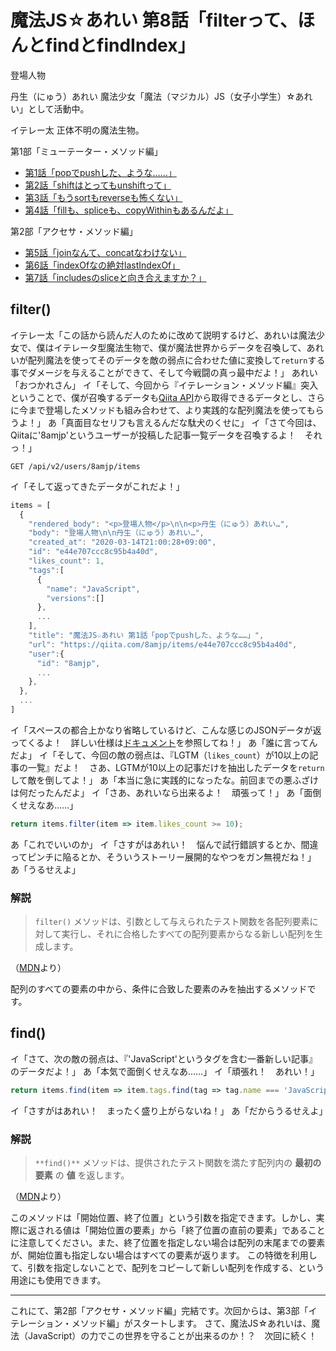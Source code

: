 # 魔法JS☆あれい 第8話「filterって、ほんとfindとfindIndex」

登場人物

丹生（にゅう）あれい
魔法少女「魔法（マジカル）JS（女子小学生）☆あれい」として活動中。

イテレー太
正体不明の魔法生物。

第1部「ミューテーター・メソッド編」
* [第1話「popでpushした、ような……」](https://qiita.com/8amjp/items/e44e707ccc8c95b4a40d)
* [第2話「shiftはとってもunshiftって」](https://qiita.com/8amjp/items/3fc1b2defd28ba1c2df3)
* [第3話「もうsortもreverseも怖くない」](https://qiita.com/8amjp/items/86f5294981fbebd3fe2d)
* [第4話「fillも、spliceも、copyWithinもあるんだよ」](https://qiita.com/8amjp/items/0741e35b70ea32711265)

第2部「アクセサ・メソッド編」
* [第5話「joinなんて、concatなわけない」](https://qiita.com/8amjp/items/229c41ad2146728abd89)
* [第6話「indexOfなの絶対lastIndexOf」](https://qiita.com/8amjp/items/f7e421722e419c1c0a7d)
* [第7話「includesのsliceと向き合えますか？」](https://qiita.com/8amjp/items/007ac192399225db3843)

## filter()

イテレー太「この話から読んだ人のために改めて説明するけど、あれいは魔法少女で、僕はイテレータ型魔法生物で、僕が魔法世界からデータを召喚して、あれいが配列魔法を使ってそのデータを敵の弱点に合わせた値に変換して`return`する事でダメージを与えることができて、そして今戦闘の真っ最中だよ！」
あれい「おつかれさん」
イ「そして、今回から『イテレーション・メソッド編』突入ということで、僕が召喚するデータも[Qiita API](https://qiita.com/api/v2/docs)から取得できるデータとし、さらに今まで登場したメソッドも組み合わせて、より実践的な配列魔法を使ってもらうよ！」
あ「真面目なセリフも言えるんだな駄犬のくせに」
イ「さて今回は、Qiitaに'8amjp'というユーザーが投稿した記事一覧データを召喚するよ！　それっ！」

```
GET /api/v2/users/8amjp/items
```

イ「そして返ってきたデータがこれだよ！」

```js
items = [
  {
    "rendered_body": "<p>登場人物</p>\n\n<p>丹生（にゅう）あれい…",
    "body": "登場人物\n\n丹生（にゅう）あれい…",
    "created_at": "2020-03-14T21:00:28+09:00",
    "id": "e44e707ccc8c95b4a40d",
    "likes_count": 1,
    "tags":[
      {
        "name": "JavaScript",
        "versions":[]
      },
      ...
    ],
    "title": "魔法JS☆あれい 第1話「popでpushした、ような……」",
    "url": "https://qiita.com/8amjp/items/e44e707ccc8c95b4a40d",
    "user":{
      "id": "8amjp",
      ...
    },
  },
  ...
]
```

イ「スペースの都合上かなり省略しているけど、こんな感じのJSONデータが返ってくるよ！　詳しい仕様は[ドキュメント](https://qiita.com/api/v2/docs#get-apiv2usersuser_iditems)を参照してね！」
あ「誰に言ってんだよ」
イ「そして、今回の敵の弱点は、『LGTM（`likes_count`）が10以上の記事の一覧』だよ！　さあ、LGTMが10以上の記事だけを抽出したデータを`return`して敵を倒してよ！」
あ「本当に急に実践的になったな。前回までの悪ふざけは何だったんだよ」
イ「さあ、あれいなら出来るよ！　頑張って！」
あ「面倒くせえなあ……」

```js
return items.filter(item => item.likes_count >= 10);
```

あ「これでいいのか」
イ「さすがはあれい！　悩んで試行錯誤するとか、間違ってピンチに陥るとか、そういうストーリー展開的なやつをガン無視だね！」
あ「うるせえよ」

### 解説

> `filter()` メソッドは、引数として与えられたテスト関数を各配列要素に対して実行し、それに合格したすべての配列要素からなる新しい配列を生成します。

（[MDN](https://developer.mozilla.org/ja/docs/Web/JavaScript/Reference/Global_Objects/Array/filter)より）

配列のすべての要素の中から、条件に合致した要素のみを抽出するメソッドです。

## find()

イ「さて、次の敵の弱点は、『'JavaScript'というタグを含む一番新しい記事』のデータだよ！」
あ「本気で面倒くせえなあ……」
イ「頑張れ！　あれい！」

```js
return items.find(item => item.tags.find(tag => tag.name === 'JavaScript'))
```

イ「さすがはあれい！　まったく盛り上がらないね！」
あ「だからうるせえよ」

### 解説

> `**find()**` メソッドは、提供されたテスト関数を満たす配列内の **最初の要素** の **値** を返します。

（[MDN](https://developer.mozilla.org/ja/docs/Web/JavaScript/Reference/Global_Objects/Array/slice)より）

このメソッドは「開始位置、終了位置」という引数を指定できます。しかし、実際に返される値は「開始位置の要素」から「終了位置の直前の要素」であることに注意してください。また、終了位置を指定しない場合は配列の末尾までの要素が、開始位置も指定しない場合はすべての要素が返ります。
この特徴を利用して、引数を指定しないことで、配列をコピーして新しい配列を作成する、という用途にも使用できます。

----
これにて、第2部「アクセサ・メソッド編」完結です。次回からは、第3部「イテレーション・メソッド編」がスタートします。
さて、魔法JS☆あれいは、魔法（JavaScript）の力でこの世界を守ることが出来るのか！？　次回に続く！
<!--stackedit_data:
eyJoaXN0b3J5IjpbOTE1NDA0Mzk1LDIxMTc0OTgxMDAsMTk3NT
gzMjQ0NiwtNzczMjY5NDUwLDM5MTYwNTYyMywtMTIwOTMxMjE4
LDE3Nzc4NjcxOTRdfQ==
-->